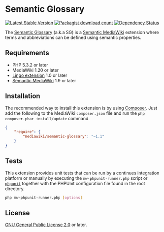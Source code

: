 # Semantic Glossary
[![Latest Stable Version](https://poser.pugx.org/mediawiki/semantic-glossary/version.png)](https://packagist.org/packages/mediawiki/semantic-glossary)
[![Packagist download count](https://poser.pugx.org/mediawiki/semantic-glossary/d/total.png)](https://packagist.org/packages/mediawiki/semantic-glossary)
[![Dependency Status](https://www.versioneye.com/php/mediawiki:semantic-glossary/badge.png)](https://www.versioneye.com/php/mediawiki:semantic-glossary)

The [Semantic Glossary][mw-semantic-glossary] (a.k.a SG) is a
[Semantic MediaWiki][smw] extension where terms and abbreviations can be defined
using semantic properties.

## Requirements

- PHP 5.3.2 or later
- MediaWiki 1.20 or later
- [Lingo extension][mw-lingo] 1.0 or later
- [Semantic MediaWiki][smw] 1.9 or later

## Installation

The recommended way to install this extension is by using [Composer][composer].
Just add the following to the MediaWiki `composer.json` file and run the `php
composer.phar install/update` command.

```json
{
	"require": {
		"mediawiki/semantic-glossary": "~1.1"
	}
}
```

## Tests

This extension provides unit tests that can be run by a continues integration
platform or manually by executing the `mw-phpunit-runner.php` script or
[`phpunit`][mw-testing] together with the PHPUnit configuration file found in
the root directory.

```sh
php mw-phpunit-runner.php [options]
```

## License

[GNU General Public License 2.0][license] or later.

[license]: https://www.gnu.org/copyleft/gpl.html
[mw-semantic-glossary]: https://www.mediawiki.org/wiki/Extension:Semantic_Glossary
[mw-lingo]: https://www.mediawiki.org/wiki/Extension:Lingo
[smw]: https://www.mediawiki.org/wiki/Semantic_MediaWiki
[mw-testing]: https://www.mediawiki.org/wiki/Manual:PHP_unit_testing
[composer]: https://getcomposer.org/
